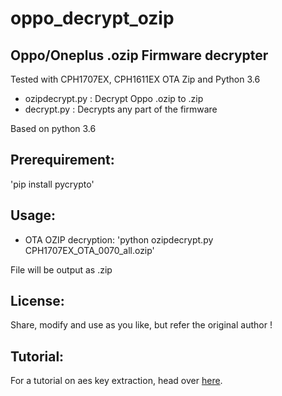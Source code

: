 # oppo_decrypt_ozip
Oppo/Oneplus .ozip Firmware decrypter
------------------------------------

Tested with CPH1707EX, CPH1611EX OTA Zip and Python 3.6

* ozipdecrypt.py : Decrypt Oppo .ozip to .zip
* decrypt.py  : Decrypts any part of the firmware

Based on python 3.6

Prerequirement:
-------------
'pip install pycrypto'


Usage:
-------- 
* OTA OZIP decryption:
'python ozipdecrypt.py CPH1707EX_OTA_0070_all.ozip'

File will be output as .zip

License:
-------- 
Share, modify and use as you like, but refer the original author !

Tutorial:
---------
For a tutorial on aes key extraction, head over [here](https://bkerler.github.io/reversing/2019/04/24/the-game-begins/).
